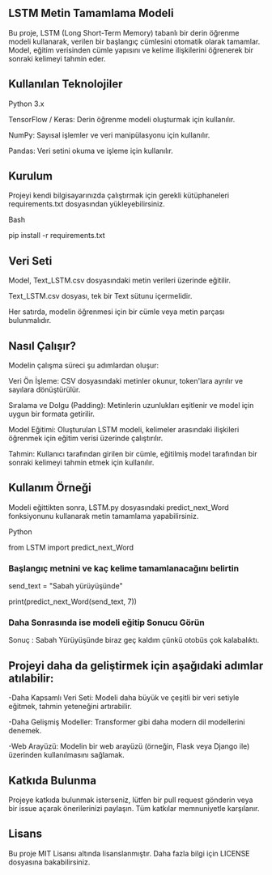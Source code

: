 ## LSTM Metin Tamamlama Modeli
Bu proje, LSTM (Long Short-Term Memory) tabanlı bir derin öğrenme modeli kullanarak, verilen bir başlangıç cümlesini otomatik olarak tamamlar. Model, eğitim verisinden cümle yapısını ve kelime ilişkilerini öğrenerek bir sonraki kelimeyi tahmin eder.

## Kullanılan Teknolojiler

Python 3.x

TensorFlow / Keras: Derin öğrenme modeli oluşturmak için kullanılır.

NumPy: Sayısal işlemler ve veri manipülasyonu için kullanılır.

Pandas: Veri setini okuma ve işleme için kullanılır.

## Kurulum
Projeyi kendi bilgisayarınızda çalıştırmak için gerekli kütüphaneleri requirements.txt dosyasından yükleyebilirsiniz.

Bash

pip install -r requirements.txt

## Veri Seti

Model, Text_LSTM.csv dosyasındaki metin verileri üzerinde eğitilir.

Text_LSTM.csv dosyası, tek bir Text sütunu içermelidir.

Her satırda, modelin öğrenmesi için bir cümle veya metin parçası bulunmalıdır.

## Nasıl Çalışır?
Modelin çalışma süreci şu adımlardan oluşur:

Veri Ön İşleme: CSV dosyasındaki metinler okunur, token'lara ayrılır ve sayılara dönüştürülür.

Sıralama ve Dolgu (Padding): Metinlerin uzunlukları eşitlenir ve model için uygun bir formata getirilir.

Model Eğitimi: Oluşturulan LSTM modeli, kelimeler arasındaki ilişkileri öğrenmek için eğitim verisi üzerinde çalıştırılır.

Tahmin: Kullanıcı tarafından girilen bir cümle, eğitilmiş model tarafından bir sonraki kelimeyi tahmin etmek için kullanılır.

## Kullanım Örneği
Modeli eğittikten sonra, LSTM.py dosyasındaki predict_next_Word fonksiyonunu kullanarak metin tamamlama yapabilirsiniz.

Python

from LSTM import predict_next_Word

### Başlangıç metnini ve kaç kelime tamamlanacağını belirtin
send_text = "Sabah yürüyüşünde"

print(predict_next_Word(send_text, 7))

### Daha Sonrasında ise modeli eğitip Sonucu Görün

Sonuç : Sabah Yürüyüşünde biraz geç kaldım çünkü otobüs çok kalabalıktı.

## Projeyi daha da geliştirmek için aşağıdaki adımlar atılabilir:

-Daha Kapsamlı Veri Seti: Modeli daha büyük ve çeşitli bir veri setiyle eğitmek, tahmin yeteneğini artırabilir.

-Daha Gelişmiş Modeller: Transformer gibi daha modern dil modellerini denemek.

-Web Arayüzü: Modelin bir web arayüzü (örneğin, Flask veya Django ile) üzerinden kullanılmasını sağlamak.

## Katkıda Bulunma

Projeye katkıda bulunmak isterseniz, lütfen bir pull request gönderin veya bir issue açarak önerilerinizi paylaşın. Tüm katkılar memnuniyetle karşılanır.

## Lisans

Bu proje MIT Lisansı altında lisanslanmıştır. Daha fazla bilgi için LICENSE dosyasına bakabilirsiniz.
